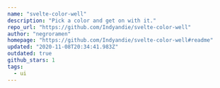```yaml
---
name: "svelte-color-well"
description: "Pick a color and get on with it."
repo_url: "https://github.com/Indyandie/svelte-color-well"
author: "negroramen"
homepage: "https://github.com/Indyandie/svelte-color-well#readme"
updated: "2020-11-08T20:34:41.983Z"
outdated: true
github_stars: 1
tags: 
  - ui
---
```

